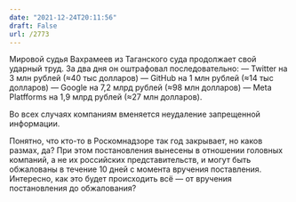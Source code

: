 ```yaml
---
date: "2021-12-24T20:11:56"
draft: False
url: /2773
---
```


Мировой судья Вахрамеев из Таганского суда продолжает свой ударный труд. За два дня он оштрафовал последовательно:
— Twitter на 3 млн рублей (≈40 тыс долларов)
— GitHub на 1 млн рублей (≈14 тыс долларов)
— Google на 7,2 млрд рублей (≈98 млн долларов)
— Meta Platfforms на 1,9 млрд рублей (≈27 млн долларов). 

Во всех случаях компаниям вменяется неудаление запрещенной информации.

Понятно, что кто-то в Роскомнадзоре так год закрывает, но каков размах, да? При этом постановления вынесены в отношении головных компаний, а не их российских представительств, и могут быть обжалованы в течение 10 дней с момента вручения поставления. Интересно, как это будет происходить всё — от вручения постановления до обжалования?
